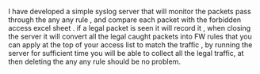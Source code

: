 I have developed a simple syslog server that will monitor the packets pass through the any any rule , and compare each packet with the forbidden access excel sheet .
if a legal packet is seen it will record it , when closing the server it will convert all the legal caught packets into FW rules that you can apply at the top of your access list to match the traffic  , by running the server for sufficient time you will be able to collect all the legal traffic, at then deleting the any any rule should be no problem.
